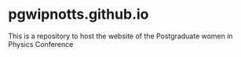 # pgwipnotts.github.io
This is a repository to host the website of the Postgraduate women in Physics Conference
